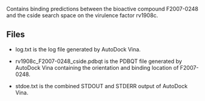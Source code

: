 Contains binding predictions between the bioactive compound F2007-0248 and the cside search space on the virulence factor rv1908c.

## Files

- log.txt is the log file generated by AutoDock Vina.

- rv1908c_F2007-0248_cside.pdbqt is the PDBQT file generated by AutoDock Vina containing the orientation and binding location of F2007-0248.

- stdoe.txt is the combined STDOUT and STDERR output of AutoDock Vina.

